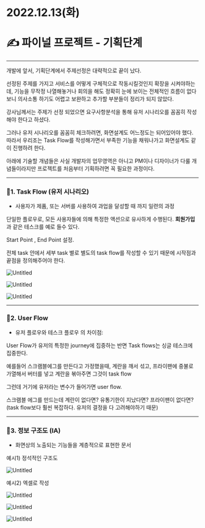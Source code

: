 # 2022.12.13(화)

# ✍️ 파이널 프로젝트 - 기획단계

---

개발에 앞서, 기획단계에서 주제선정은 대략적으로 끝이 났다. 

선정된 주제를 가지고 서비스를 어떻게 구체적으로 작동시킬것인지 확장을 시켜야하는데, 기능을 무작정 나열해놓거나 회의을 해도 정확히 눈에 보이는 전체적인 흐름이 없다보니 의사소통 하기도 어렵고 보완하고 추가할 부분들이 정리가 되지 않았다.

강사님께서는 주제가 선정 되었으면 요구사항분석을 통해 유저 시나리오를 꼼꼼히 작성해야 한다고 하셨다.

그러나 유저 시나리오를 꼼꼼히 체크하려면, 화면설계도 어느정도는 되어있어야 했다. 따라서 우리조는 Task Flow를 작성해가면서 부족한 기능을 채워나가고 화면설계도 같이 진행하려 한다.

아래에 기술할 개념들은 사실 개발자의 업무영역은 아니고 PM이나 디자이너가 다룰 개념들이라지만 프로젝트를 처음부터 기획하려면 꼭 필요한 과정이다.

---

### 🖤1. Task Flow (유저 시나리오)

- 사용자가 제품, 또는 서버를 사용하여 과업을 달성할 때 까지 일련의 과정

단일한 플로우로, 모든 사용자들에 의해 특정한 액션으로 유사하게 수행된다. **회원가입**과 같은 테스크를 예로 들수 있다.

Start Point , End Point 설정.

전체 task 안에서 세부 task 별로 별도의 task flow를 작성할 수 있기 때문에 시작점과 끝점을 정의해주어야 한다.

![Untitled](2022%2012%2013(%E1%84%92%E1%85%AA)%20f440a10ef8f44f8a8e6ec2ed78907dce/Untitled.png)

![Untitled](2022%2012%2013(%E1%84%92%E1%85%AA)%20f440a10ef8f44f8a8e6ec2ed78907dce/Untitled%201.png)

![Untitled](2022%2012%2013(%E1%84%92%E1%85%AA)%20f440a10ef8f44f8a8e6ec2ed78907dce/Untitled%202.png)

---

### 💚2. User Flow

- 유저 플로우와 테스크 플로우 의 차이점:

 User Flow가 유저의 특정한 journey에 집중하는 반면 Task flows는 싱글 테스크에 집중한다. 

예를들어 스크램블에그를 만든다고 가정했을때, 계란을 깨서 섞고,  프라이팬에 중불로 가열해서 버터를 넣고 계란을 볶아주면 그것이 task flow

그런데 거기에 유저라는 변수가 들어가면 user flow.

스크램블 에그를 만드는데 계란이 없다면? 유통기한이 지났다면? 프라이팬이 없다면? (task flow보다 훨씬 복잡하다. 유저의 결정을 다 고려해야하기 때문)

---

### 💜3. 정보 구조도 (IA)

- 화면상의 노출되는 기능들을 계층적으로 표현한 문서

예시1) 정석적인 구조도

![Untitled](2022%2012%2013(%E1%84%92%E1%85%AA)%20f440a10ef8f44f8a8e6ec2ed78907dce/Untitled%203.png)

예시2) 엑셀로 작성

![Untitled](2022%2012%2013(%E1%84%92%E1%85%AA)%20f440a10ef8f44f8a8e6ec2ed78907dce/Untitled%204.png)

![Untitled](2022%2012%2013(%E1%84%92%E1%85%AA)%20f440a10ef8f44f8a8e6ec2ed78907dce/Untitled%205.png)

![Untitled](2022%2012%2013(%E1%84%92%E1%85%AA)%20f440a10ef8f44f8a8e6ec2ed78907dce/Untitled%206.png)